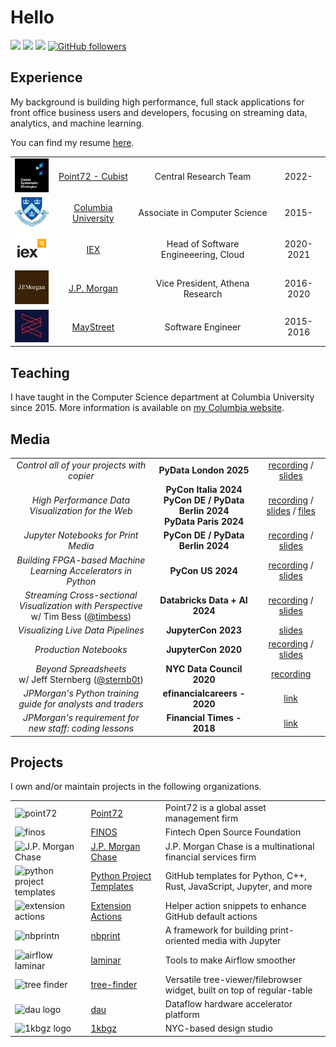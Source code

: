 # Hello

[![](https://img.shields.io/badge/Website-red)](https://tim.paine.nyc/)
[![](https://img.shields.io/badge/Teaching-green)](https://cs.columbia.edu/~paine/)
[![](https://img.shields.io/badge/LinkedIn-blue)](https://www.linkedin.com/in/timkpaine/)
[![GitHub followers](https://img.shields.io/github/followers/timkpaine?label=Follow&style=social)](https://github.com/timkpaine)

## Experience

My background is building high performance, full stack applications for front office business users and developers, focusing on streaming data, analytics, and machine learning.

You can find my resume [here](https://tim.paine.nyc/rsc/TPCV.pdf).

|                                                                      |                                                     |                                      |           |
| :------------------------------------------------------------------: | :-------------------------------------------------: | :----------------------------------: | :-------: |
|    <img width="75" src="./static/img/cubist.png" alt="Cubist" />     | [Point72 - Cubist](https://www.point72.com/cubist/) |        Central Research Team         |   2022-   |
|  <img width="75" src="./static/img/columbia.png" alt="Columbia" />   |  [Columbia University](https://www.columbia.edu/)   |    Associate in Computer Science     |   2015-   |
|       <img width="75" src="./static/img/iex.png" alt="IEX" />        |            [IEX](https://iextrading.com)            | Head of Software Engineeering, Cloud | 2020-2021 |
| <img width="75" src="./static/img/jpmorgan.png" alt="J.P. Morgan" /> |   [J.P. Morgan](https://www.jpmorgan.com/global)    |   Vice President, Athena Research    | 2016-2020 |
| <img width="75" src="./static/img/maystreet.png" alt="MayStreet" />  |         [MayStreet](https://maystreet.com)          |          Software Engineer           | 2015-2016 |

## Teaching

I have taught in the Computer Science department at Columbia University since 2015. More information is available on [my Columbia website](https://cs.columbia.edu/~paine/).

## Media

|                                                                                                                    |                                                                                     |                                                                                                                                                                                                                             |
| :----------------------------------------------------------------------------------------------------------------: | :---------------------------------------------------------------------------------: | :-------------------------------------------------------------------------------------------------------------------------------------------------------------------------------------------------------------------------: |
|                                     *Control all of your projects with copier*                                     |                               **PyData London 2025**                                |                                            [recording](https://youtu.be/rF6yrKx8T9U?si=UnBX2c2mHD_63MXt) / [slides](https://tim.paine.nyc/talks/copier2025.html?print-pdf=true)                                             |
|                                 *High Performance Data Visualization for the Web*                                  | **PyCon Italia 2024**<br>**PyCon DE / PyData Berlin 2024**<br>**PyData Paris 2024** | [recording](https://youtu.be/v5Y5ftlGNhU?si=PYUt1jI3zxhp6eAv) / [slides](https://tim.paine.nyc/talks/perspective2024.html?print-pdf=true) / [files](https://github.com/timkpaine/timkpaine/tree/main/talks/perspective2024) |
|                                        *Jupyter Notebooks for Print Media*                                         |                          **PyCon DE / PyData Berlin 2024**                          |                                                      [recording](https://youtu.be/XEwZ-Dvs21s) / [slides](https://tim.paine.nyc/talks/nbprint2024.html?print-pdf=true)                                                      |
|                           *Building FPGA-based Machine Learning Accelerators in Python*                            |                                  **PyCon US 2024**                                  |                                             [recording](https://youtu.be/pFRFZDLnr-s?si=SR30urddcAYPRYc4) / [slides](https://tim.paine.nyc/talks/fpga2024.html?print-pdf=true)                                              |
| *Streaming Cross-sectional Visualization with Perspective*<br>w/ Tim Bess ([@timbess](https://github.com/timbess)) |                            **Databricks Data + AI 2024**                            |                                            [recording](https://www.youtube.com/watch?v=lDpIu4dnp78) / [slides](https://github.com/ProspectiveCo/databricks-conf-talk-june-2024)                                             |
|                                         *Visualizing Live Data Pipelines*                                          |                                 **JupyterCon 2023**                                 |                                                                          [slides](https://tim.paine.nyc/talks/jupytercon2023.html?print-pdf=true)                                                                           |
|                                               *Production Notebooks*                                               |                                 **JupyterCon 2020**                                 |                                          [recording](https://youtu.be/MTGlyvbNG_Q?si=TN7tgbAHizfqeGUi) / [slides](https://tim.paine.nyc/talks/jupytercon2020.html?print-pdf=true)                                           |
|               *Beyond Spreadsheets*<br>w/ Jeff Sternberg ([@sternb0t](https://github.com/sternb0t))                |                              **NYC Data Council 2020**                              |                                                                                          [recording](https://youtu.be/PYTVU4A_3Kc)                                                                                          |
|                            *JPMorgan's Python training guide for analysts and traders*                             |                            **efinancialcareers - 2020**                             |                                                            [link](https://www.efinancialcareers.com/news/2020/06/jpmorgan-python-training-analysts-and-traders)                                                             |
|                               *JPMorgan's requirement for new staff: coding lessons*                               |                             **Financial Times - 2018**                              |                                                                           [link](https://www.ft.com/content/4c17d6ce-c8b2-11e8-ba8f-ee390057b8c9)                                                                           |

## Projects

I own and/or maintain projects in the following organizations.

|                                                                                                           |                                                                         |                                                                         |
| :-------------------------------------------------------------------------------------------------------- | :---------------------------------------------------------------------- | :---------------------------------------------------------------------- |
| <img width="75" src="https://avatars.githubusercontent.com/u/112506536" alt="point72" />                  | [Point72](https://github.com/Point72)                                   | Point72 is a global asset management firm                               |
| <img width="75" src="https://avatars.githubusercontent.com/u/35377814" alt="finos" />                     | [FINOS](https://github.com/finos)                                       | Fintech Open Source Foundation                                          |
| <img width="75" src="https://avatars.githubusercontent.com/u/22640571" alt="J.P. Morgan Chase" />         | [J.P. Morgan Chase](https://github.com/jpmorganchase)                   | J.P. Morgan Chase is a multinational financial services firm            |
| <img width="75" src="https://avatars.githubusercontent.com/u/137446063" alt="python project templates" /> | [Python Project Templates](https://github.com/python-project-templates) | GitHub templates for Python, C++, Rust, JavaScript, Jupyter, and more   |
| <img width="75" src="https://avatars.githubusercontent.com/u/137717672" alt="extension actions" />        | [Extension Actions](https://github.com/actions-ext)                     | Helper action snippets to enhance GitHub default actions                |
| <img width="75" src="https://avatars.githubusercontent.com/u/166062041" alt="nbprintn" />                 | [nbprint](https://github.com/nbprint)                                   | A framework for building print-oriented media with Jupyter              |
| <img width="75" src="https://avatars.githubusercontent.com/u/177271696" alt="airflow laminar" />          | [laminar](https://github.com/airflow-laminar)                           | Tools to make Airflow smoother                                          |
| <img width="75" src="https://avatars.githubusercontent.com/u/150616690" alt="tree finder" />              | [tree-finder](https://github.com/tree-finder)                           | Versatile tree-viewer/filebrowser widget, built on top of regular-table |
| <img width="75" src="https://avatars.githubusercontent.com/u/113467871" alt="dau logo" />                 | [dau](https://github.com/dau-dev)                                       | Dataflow hardware accelerator platform                                  |
| <img width="75" src="https://avatars.githubusercontent.com/u/147121325" alt="1kbgz logo" />               | [1kbgz](https://github.com/1kbgz)                                       | NYC-based design studio                                                 |
